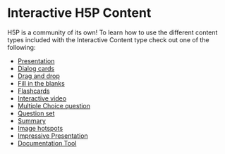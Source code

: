 Interactive H5P Content
=======================

H5P is a community of its own! To learn how to use the different content types included with the Interactive Content type check out one of the following:
- [Presentation](https://h5p.org/tutorial-course-presentation)
- [Dialog cards](https://h5p.org/tutorial-dialog-cards)
- [Drag and drop](https://h5p.org/tutorial-drag-and-drop-question)
- [Fill in the blanks](https://h5p.org/tutorial-fill-in-the-blanks)
- [Flashcards](https://h5p.org/tutorial-flashcards)
- [Interactive video](https://h5p.org/tutorial-interactive-video)
- [Multiple Choice question](https://h5p.org/tutorial-multichoice-question)
- [Question set](https://h5p.org/tutorial-question-set)
- [Summary](https://h5p.org/tutorial-summary)
- [Image hotspots](https://h5p.org/tutorial-image-hotspots)
- [Impressive Presentation](https://h5p.org/tutorial-impressive-presentation)
- [Documentation Tool](https://h5p.org/tutorial-documentation-tool)


